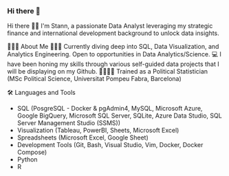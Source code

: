 ### Hi there 👋

Hi there 👋🏽
I'm Stann, a passionate Data Analyst leveraging my strategic finance and international development background to unlock data insights.

🙋🏽‍♂️ About Me
👨🏽‍💻 Currently diving deep into SQL, Data Visualization, and Analytics Engineering. Open to opportunities in Data Analytics/Science.
💻 I have been honing my skills through various self-guided data projects that I will be displaying on my Github.
🧑🏽‍🔬🥼 Trained as a Political Statistician (MSc Political Science, Universitat Pompeu Fabra, Barcelona)

🛠️ Languages and Tools
- SQL (PosgreSQL - Docker & pgAdmin4, MySQL, Microsoft Azure, Google BigQuery, Microsoft SQL Server, SQLite, Azure Data Studio, SQL Server Management Studio (SSMS))
- Visualization (Tableau, PowerBI, Sheets, Microsoft Excel)
- Spreadsheets (Microsoft Excel, Google Sheet)
- Development Tools (Git, Bash, Visual Studio, Vim, Docker, Docker Compose)
- Python
- R
